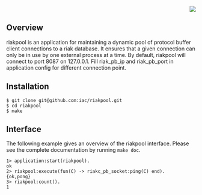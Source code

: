 <p align="right">
    <img src="http://www.basho.com/images/riaklogo.png">
</p>

Overview
--------
riakpool is an application for maintaining a dynamic pool of protocol buffer
client connections to a riak database. It ensures that a given connection can
only be in use by one external process at a time. By default, riakpool will
connect to port 8087 on 127.0.0.1. Fill riak_pb_ip and riak_pb_port in
application config for different connection point.

Installation
------------
    $ git clone git@github.com:iac/riakpool.git
    $ cd riakpool
    $ make

Interface
---------
The following example gives an overview of the riakpool interface. Please see
the complete documentation by running `make doc`.

    1> application:start(riakpool).
    ok
    2> riakpool:execute(fun(C) -> riakc_pb_socket:ping(C) end).
    {ok,pong}
    3> riakpool:count().
    1
